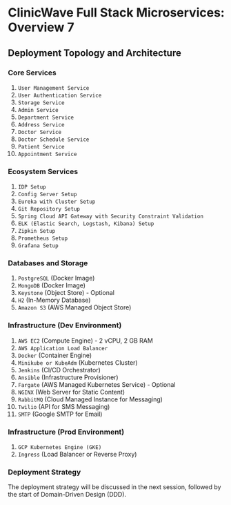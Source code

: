 # ClinicWave Full Stack Microservices: Overview 7

## Deployment Topology and Architecture

### Core Services

1. `User Management Service`
2. `User Authentication Service`
3. `Storage Service`
4. `Admin Service`
5. `Department Service`
6. `Address Service`
7. `Doctor Service`
8. `Doctor Schedule Service`
9. `Patient Service`
10. `Appointment Service`

### Ecosystem Services

1. `IDP Setup`
2. `Config Server Setup`
3. `Eureka with Cluster Setup`
4. `Git Repository Setup`
5. `Spring Cloud API Gateway with Security Constraint Validation`
6. `ELK (Elastic Search, Logstash, Kibana) Setup`
7. `Zipkin Setup`
8. `Prometheus Setup`
9. `Grafana Setup`

### Databases and Storage

1. `PostgreSQL` (Docker Image)
2. `MongoDB` (Docker Image)
3. `Keystone` (Object Store) - Optional
4. `H2` (In-Memory Database)
5. `Amazon S3` (AWS Managed Object Store)

### Infrastructure (Dev Environment)

1. `AWS EC2` (Compute Engine) - 2 vCPU, 2 GB RAM
2. `AWS Application Load Balancer`
3. `Docker` (Container Engine)
4. `Minikube or KubeAdm` (Kubernetes Cluster)
5. `Jenkins` (CI/CD Orchestrator)
6. `Ansible` (Infrastructure Provisioner)
7. `Fargate` (AWS Managed Kubernetes Service) - Optional
8. `NGINX` (Web Server for Static Content)
9. `RabbitMQ` (Cloud Managed Instance for Messaging)
10. `Twilio` (API for SMS Messaging)
11. `SMTP` (Google SMTP for Email)

### Infrastructure (Prod Environment)

1. `GCP Kubernetes Engine (GKE)`
2. `Ingress` (Load Balancer or Reverse Proxy)

### Deployment Strategy

The deployment strategy will be discussed in the next session, followed by the start of Domain-Driven Design (DDD).